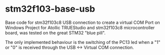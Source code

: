 # stm32f103-base-usb
Base code for stm32f103c8 USB connection to create a virtual COM Port on Windows
Project for Atollic TRUEStudio and stm32f103c8 microcontroller board, was tested on the great STM32 "blue pill".

The only implemented behaviour is the switching of the PC13 led when a "1" or "0" is received through the USB <-> Virtual COM connection.
